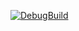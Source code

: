 [![DebugBuild](https://github.com/TakeuchiIori/GE3/actions/workflows/DebugBuild.yml/badge.svg)](https://github.com/TakeuchiIori/GE3/actions/workflows/DebugBuild.yml)
